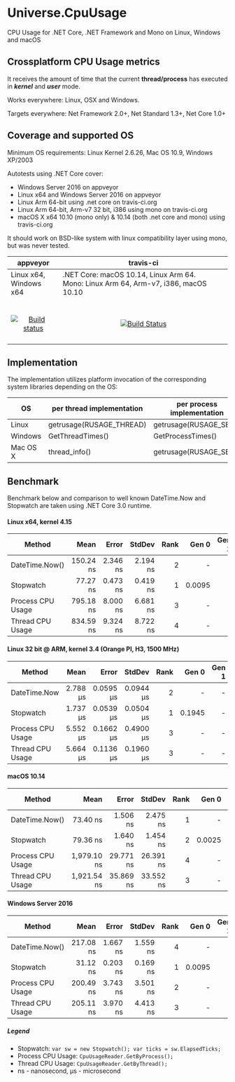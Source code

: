 # Universe.CpuUsage
CPU Usage for .NET Core, .NET Framework and Mono on Linux, Windows and macOS

## Crossplatform CPU Usage metrics
It receives the amount of time that the current **thread/process** has executed in _**kernel**_ and _**user**_ mode.

Works everywhere: Linux, OSX and Windows.

Targets everywhere: Net Framework 2.0+, Net Standard 1.3+, Net Core 1.0+

## Coverage and supported OS
Minimum OS requirements: Linux Kernel 2.6.26, Mac OS 10.9, Windows XP/2003

Autotests using .NET Core cover:
- Windows Server 2016 on appveyor
- Linux x64 and Windows Server 2016 on appveyor
- Linux Arm 64-bit using .net core on travis-ci.org
- Linux Arm 64-bit, Arm-v7 32 bit, i386 using mono on travis-ci.org
- macOS X x64 10.10 (mono only) & 10.14 (both .net core and mono) using travis-ci.org

It should work on BSD-like system with linux compatibility layer using mono, but was never tested. 

| appveyor                                                                                                                                                                        | travis-ci                                                                                                                             |
|---------------------------------------------------------------------------------------------------------------------------------------------------------------------------------|---------------------------------------------------------------------------------------------------------------------------------------|
| Linux x64, <br>Windows x64                                                                                                                                                          | .NET Core: macOS 10.14, Linux Arm 64. <br>Mono: Linux Arm 64, Arm-v7, i386, macOS 10.10                                                   |
| <br><p align="center">[![Build status](https://ci.appveyor.com/api/projects/status/udq3dip23mqxlkjf?svg=true)](https://ci.appveyor.com/project/devizer/universe-cpuusage)</p> | <br><p align="center">[![Build Status](https://travis-ci.org/devizer/Universe.CpuUsage.svg?branch=master)](https://travis-ci.org/devizer/Universe.CpuUsage)</p> |
|                                                                                                                                                                                 |                                                                                                                                       |
 
## Implementation
The implementation utilizes platform invocation of the corresponding system libraries depending on the OS:

| OS       | per thread implementation  | per process implementation   | library         |
|----------|--------------------------|------------------------|-----------------|
| Linux    | getrusage(RUSAGE_THREAD) | getrusage(RUSAGE_SELF) | libc.so         |
| Windows  | GetThreadTimes()         | GetProcessTimes()      | kernel32.dll    |
| Mac OS X | thread_info()            | getrusage(RUSAGE_SELF) | libSystem.dylib |

## Benchmark 
Benchmark below and comparison to well known DateTime.Now and Stopwatch are taken using .NET Core 3.0 runtime.

#### Linux x64, kernel 4.15
|      Method |      Mean |    Error |   StdDev | Rank |  Gen 0 | Gen 1 | Gen 2 | Allocated |
|------------ |----------:|---------:|---------:|-----:|-------:|------:|------:|----------:|
| DateTime.Now() | 150.24 ns | 2.346 ns | 2.194 ns |    2 |      - |     - |     - |         - |
|   Stopwatch |  77.27 ns | 0.473 ns | 0.419 ns |    1 | 0.0095 |     - |     - |      40 B |
| Process CPU Usage | 795.18 ns | 8.000 ns | 6.681 ns |    3 |      - |     - |     - |         - |
| Thread CPU Usage| 834.59 ns | 9.324 ns | 8.722 ns |    4 |      - |     - |     - |         - |

#### Linux 32 bit @ ARM, kernel 3.4 (Orange PI, H3, 1500 MHz)
|      Method |     Mean |     Error |    StdDev | Rank |  Gen 0 | Gen 1 | Gen 2 | Allocated |
|------------ |---------:|----------:|----------:|-----:|-------:|------:|------:|----------:|
| DateTime.Now | 2.788  μs | 0.0595  μs | 0.0944  μs |    2 |      - |     - |     - |         - |
|   Stopwatch | 1.737  μs | 0.0539  μs | 0.0504  μs |    1 | 0.1945 |     - |     - |      32 B |
| Process CPU Usage | 5.552  μs | 0.1662  μs | 0.4900  μs |    3 |      - |     - |     - |         - |
|    Thread CPU Usage | 5.664  μs | 0.1136  μs | 0.1960  μs |    3 |      - |     - |     - |         - |

#### macOS 10.14
|      Method |        Mean |     Error |    StdDev | Rank |  Gen 0 | Gen 1 | Gen 2 | Allocated |
|------------ |------------:|----------:|----------:|-----:|-------:|------:|------:|----------:|
| DateTime.Now() |    73.40 ns |  1.506 ns |  2.475 ns |    1 |      - |     - |     - |         - |
|   Stopwatch |    79.36 ns |  1.640 ns |  1.454 ns |    2 | 0.0025 |     - |     - |      40 B |
|   Process CPU Usage | 1,979.10 ns | 29.771 ns | 26.391 ns |    4 |      - |     - |     - |         - |
|    Thread CPU Usage | 1,921.54 ns | 35.869 ns | 33.552 ns |    3 |      - |     - |     - |         - |

#### Windows Server 2016
|      Method |      Mean |    Error |   StdDev | Rank |  Gen 0 | Gen 1 | Gen 2 | Allocated |
|------------ |----------:|---------:|---------:|-----:|-------:|------:|------:|----------:|
| DateTime.Now() | 217.08 ns | 1.667 ns | 1.559 ns |    4 |      - |     - |     - |         - |
|   Stopwatch |  31.12 ns | 0.203 ns | 0.169 ns |    1 | 0.0095 |     - |     - |      40 B |
|   Process CPU Usage | 200.49 ns | 3.743 ns | 3.501 ns |    2 |      - |     - |     - |         - |
|    Thread CPU Usage | 205.11 ns | 3.970 ns | 4.413 ns |    3 |      - |     - |     - |         - |

##### Legend
- Stopwatch: `var sw = new Stopwatch(); var ticks = sw.ElapsedTicks;`
- Process CPU Usage: `CpuUsageReader.GetByProcess();`
- Thread CPU Usage: `CpuUsageReader.GetByThread();`
- ns - nanosecond,  μs - microsecond
